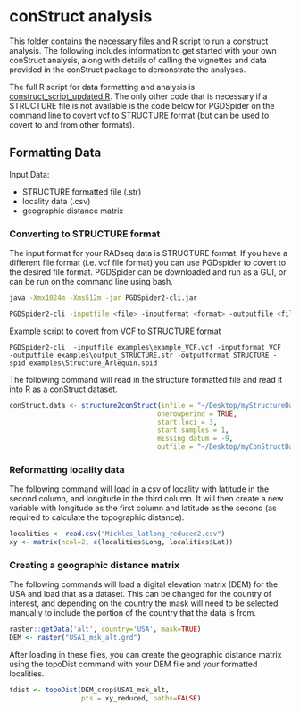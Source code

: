 # conStruct analysis

This folder contains the necessary files and R script to run a construct analysis. The following includes information to get started with your own conStruct analysis, along with details of calling the vignettes and data provided in the conStruct package to demonstrate the analyses. 

The full R script for data formatting and analysis is [construct_script_updated.R](https://github.com/TannerMyers/RADseq-popgen-pipeline/blob/main/conStruct/construct_script_updated.R). The only other code that is necessary if a STRUCTURE file is not available is the code below for PGDSpider on the command line to covert vcf to STRUCTURE format (but can be used to covert to and from other formats).

## Formatting Data

Input Data:
- STRUCTURE formatted file (.str)
- locality data (.csv)
- geographic distance matrix

### Converting to STRUCTURE format
The input format for your RADseq data is STRUCTURE format. If you have a different file format (i.e. vcf file format) you can use PGDspider to covert to the desired file format. PGDSpider can be downloaded and run as a GUI, or can be run on the command line using bash. 

```bash
java -Xmx1024m -Xms512m -jar PGDSpider2-cli.jar

PGDSpider2-cli -inputfile <file> -inputformat <format> -outputfile <file> -outputformat <format> -spid <file>
```
Example script to covert from VCF to STRUCTURE format
```
PGDSpider2-cli  -inputfile examples\example_VCF.vcf -inputformat VCF
-outputfile examples\output_STRUCTURE.str -outputformat STRUCTURE -spid examples\Structure_Arlequin.spid
```

The following command will read in the structure formatted file and read it into R as a conStruct dataset. 
```R
conStruct.data <- structure2conStruct(infile = "~/Desktop/myStructureData.str",
                                     onerowperind = TRUE,
                                     start.loci = 3,
                                     start.samples = 1,
                                     missing.datum = -9,
                                     outfile = "~/Desktop/myConStructData")
 ```
### Reformatting locality data

The following command will load in a csv of locality with latitude in the second column, and longitude in the third column. It will then create a new variable with longitude as the first column and latitude as the second (as required to calculate the topographic distance). 
```R
localities <- read.csv("Mickles_latlong_reduced2.csv")
xy <- matrix(ncol=2, c(localities$Long, localities$Lat))
```

### Creating a geographic distance matrix

The following commands will load a digital elevation matrix (DEM) for the USA and load that as a dataset. This can be changed for the country of interest, and depending on the country the mask will need to be selected manually to include the portion of the country that the data is from. 
```R
raster::getData('alt', country='USA', mask=TRUE)
DEM <- raster("USA1_msk_alt.grd")
```
After loading in these files, you can create the geographic distance matrix using the topoDist command with your DEM file and your formatted localities. 
```R
tdist <- topoDist(DEM_crop$USA1_msk_alt,  
                  pts = xy_reduced, paths=FALSE) 
```

